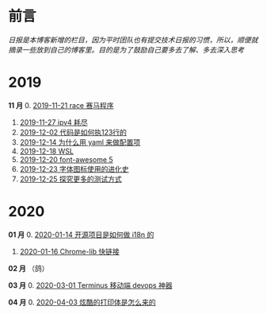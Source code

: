 # 前言
*日报是本博客新增的栏目，因为平时团队也有提交技术日报的习惯，所以，顺便就摘录一些放到自己的博客里。目的是为了鼓励自己要多去了解、多去深入思考*

# 2019

**11 月**
0. [2019-11-21 race 赛马程序](./2019/race.2019-11-21.html)
1. [2019-11-27 ipv4 耗尽](./2019/ipv4.2019-11-27.html)
2. [2019-12-02 代码是如何执123行的](./2019/code.2019-12-02.html)
3. [2019-12-14 为什么用 yaml 来做配置项](./2019/yaml.2019-12-14.html)
4. [2019-12-18 WSL](./2019/wsl.2019-12-18.html)
5. [2019-12-20 font-awesome 5](./2019/fa.2019-12-20.html)
6. [2019-12-23 字体图标使用的进化史](./2019/icon.2019-12-23.html)
7. [2019-12-25 探究更多的测试方式](./2019/test.2019-12-25.html)


# 2020 

**01 月**
0. [2020-01-14 开源项目是如何做 i18n 的](./2020/crowdin.2020-01-14.html)
1. [2020-01-16 Chrome-lib 快链接](./2020/quick-link.2020-01-16.html)

**02 月** （鸽）

**03 月** 
0. [2020-03-01 Terminus 移动端 devops 神器](./2020/terminus.2020-03-01.html)

**04 月**
0. [2020-04-03 炫酷的打印体是怎么来的](./2020/figlet.2020-04-03.html)